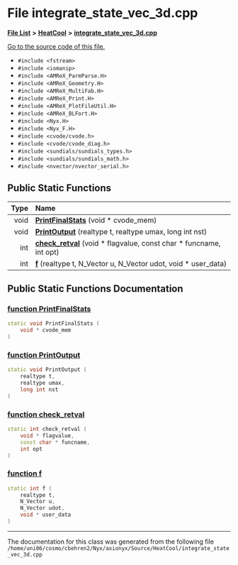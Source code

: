 
# File integrate\_state\_vec\_3d.cpp


[**File List**](files.md) **>** [**HeatCool**](dir_8c890215953ac09098af8cb94c8b9fc0.md) **>** [**integrate\_state\_vec\_3d.cpp**](integrate__state__vec__3d_8cpp.md)

[Go to the source code of this file.](integrate__state__vec__3d_8cpp_source.md)



* `#include <fstream>`
* `#include <iomanip>`
* `#include <AMReX_ParmParse.H>`
* `#include <AMReX_Geometry.H>`
* `#include <AMReX_MultiFab.H>`
* `#include <AMReX_Print.H>`
* `#include <AMReX_PlotFileUtil.H>`
* `#include <AMReX_BLFort.H>`
* `#include <Nyx.H>`
* `#include <Nyx_F.H>`
* `#include <cvode/cvode.h>`
* `#include <cvode/cvode_diag.h>`
* `#include <sundials/sundials_types.h>`
* `#include <sundials/sundials_math.h>`
* `#include <nvector/nvector_serial.h>`
















## Public Static Functions

| Type | Name |
| ---: | :--- |
|  void | [**PrintFinalStats**](integrate__state__vec__3d_8cpp.md#function-printfinalstats) (void \* cvode\_mem) <br> |
|  void | [**PrintOutput**](integrate__state__vec__3d_8cpp.md#function-printoutput) (realtype t, realtype umax, long int nst) <br> |
|  int | [**check\_retval**](integrate__state__vec__3d_8cpp.md#function-check-retval) (void \* flagvalue, const char \* funcname, int opt) <br> |
|  int | [**f**](integrate__state__vec__3d_8cpp.md#function-f) (realtype t, N\_Vector u, N\_Vector udot, void \* user\_data) <br> |







## Public Static Functions Documentation


### <a href="#function-printfinalstats" id="function-printfinalstats">function PrintFinalStats </a>


```cpp
static void PrintFinalStats (
    void * cvode_mem
) 
```



### <a href="#function-printoutput" id="function-printoutput">function PrintOutput </a>


```cpp
static void PrintOutput (
    realtype t,
    realtype umax,
    long int nst
) 
```



### <a href="#function-check-retval" id="function-check-retval">function check\_retval </a>


```cpp
static int check_retval (
    void * flagvalue,
    const char * funcname,
    int opt
) 
```



### <a href="#function-f" id="function-f">function f </a>


```cpp
static int f (
    realtype t,
    N_Vector u,
    N_Vector udot,
    void * user_data
) 
```



------------------------------
The documentation for this class was generated from the following file `/home/uni06/cosmo/cbehren2/Nyx/axionyx/Source/HeatCool/integrate_state_vec_3d.cpp`